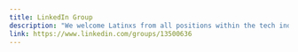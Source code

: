 ```yaml
---
title: LinkedIn Group
description: "We welcome Latinxs from all positions within the tech industry (from marketing to programming and more), as well as those who are interested in joining the field."
link: https://www.linkedin.com/groups/13500636
---
```

